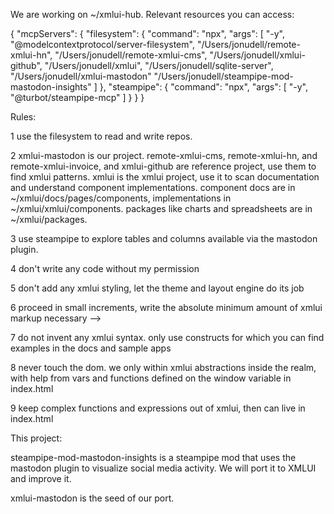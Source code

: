We are working on ~/xmlui-hub. Relevant resources you can access:

{
  "mcpServers": {
    "filesystem": {
      "command": "npx",
      "args": [
        "-y",
        "@modelcontextprotocol/server-filesystem",
        "/Users/jonudell/remote-xmlui-hn",
        "/Users/jonudell/remote-xmlui-cms",
        "/Users/jonudell/xmlui-github",
        "/Users/jonudell/xmlui",
        "/Users/jonudell/sqlite-server",
        "/Users/jonudell/xmlui-mastodon"
        "/Users/jonudell/steampipe-mod-mastodon-insights"
      ]
    },
    "steampipe": {
      "command": "npx",
      "args": [
        "-y",
        "@turbot/steampipe-mcp"
      ]
    }
  }
}

Rules:

1 use the filesystem to read and write repos.

2 xmlui-mastodon is our project. remote-xmlui-cms, remote-xmlui-hn, and remote-xmlui-invoice, and xmlui-github are reference project, use them to find xmlui patterns. xmlui is the xmlui project, use it to scan documentation and understand component implementations. component docs are in ~/xmlui/docs/pages/components, implementations in ~/xmlui/xmlui/components. packages like charts and spreadsheets are in ~/xmlui/packages.

3 use steampipe to explore tables and columns available via the mastodon plugin.

4 don't write any code without my permission

5 don't add any xmlui styling, let the theme and layout engine do its job

6 proceed in small increments, write the absolute minimum amount of xmlui markup necessary -->

7 do not invent any xmlui syntax. only use constructs for which you can find examples in the docs and sample apps

8 never touch the dom. we only within xmlui abstractions inside the <App> realm, with help from vars and functions defined on the window variable in index.html

9 keep complex functions and expressions out of xmlui, then can live in index.html

This project:

steampipe-mod-mastodon-insights is a steampipe mod that uses the mastodon plugin to visualize social media activity. We will port it to XMLUI and improve it.

xmlui-mastodon is the seed of our port. 

